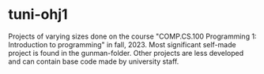 # tuni-ohj1
Projects of varying sizes done on the course "COMP.CS.100 Programming 1: Introduction to programming" in fall, 2023. Most significant self-made project is found in the gunman-folder. Other projects are less developed and can contain base code made by university staff.
